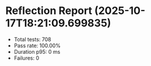 # Reflection Report (2025-10-17T18:21:09.699835)

- Total tests: 708
- Pass rate: 100.00%
- Duration p95: 0 ms
- Failures: 0

